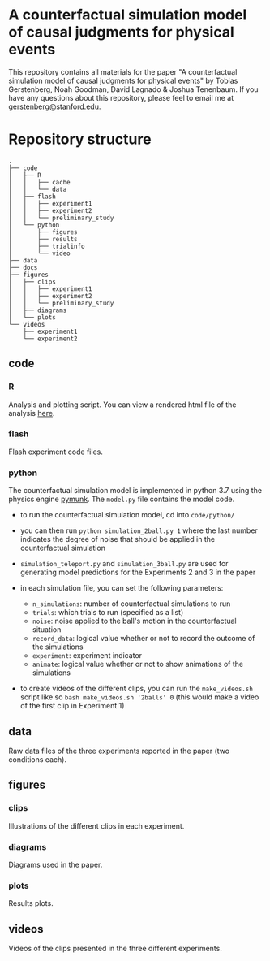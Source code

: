 # A counterfactual simulation model of causal judgments for physical events

This repository contains all materials for the paper "A counterfactual simulation model of causal judgments for physical events" by Tobias Gerstenberg, Noah Goodman, David Lagnado & Joshua Tenenbaum. If you have any questions about this repository, please feel to email me at [gerstenberg@stanford.edu](mailto:gerstenberg@stanford.edu).

# Repository structure 

```
.
├── code
│   ├── R
│   │   ├── cache
│   │   └── data
│   ├── flash
│   │   ├── experiment1
│   │   ├── experiment2
│   │   └── preliminary_study
│   └── python
│       ├── figures
│       ├── results
│       ├── trialinfo
│       └── video
├── data
├── docs
├── figures
│   ├── clips
│   │   ├── experiment1
│   │   ├── experiment2
│   │   └── preliminary_study
│   ├── diagrams
│   └── plots
└── videos
    ├── experiment1
    └── experiment2
```

## code 

### R 

Analysis and plotting script. You can view a rendered html file of the analysis [here](https://cicl-stanford.github.io/csm/). 

### flash 

Flash experiment code files. 

### python 

The counterfactual simulation model is implemented in python 3.7 using the physics engine [pymunk](http://www.pymunk.org/en/latest/). The  `model.py` file contains the model code. 

- to run the counterfactual simulation model, cd into `code/python/` 
- you can then run `python simulation_2ball.py 1` where the last number indicates the degree of noise that should be applied in the counterfactual simulation 
- `simulation_teleport.py` and `simulation_3ball.py` are used for generating model predictions for the Experiments 2 and 3 in the paper 
- in each simulation file, you can set the following parameters: 
	+ `n_simulations`: number of counterfactual simulations to run
	+ `trials`: which trials to run (specified as a list)
	+ `noise`: noise applied to the ball's motion in the counterfactual situation 
	+ `record_data`: logical value whether or not to record the outcome of the simulations 
	+ `experiment`: experiment indicator 
	+ `animate`: logical value whether or not to show animations of the simulations 

- to create videos of the different clips, you can run the `make_videos.sh` script like so `bash make_videos.sh '2balls' 0` (this would make a video of the first clip in Experiment 1)

## data 

Raw data files of the three experiments reported in the paper (two conditions each). 

## figures

### clips 

Illustrations of the different clips in each experiment. 

### diagrams 

Diagrams used in the paper. 

### plots 

Results plots. 

## videos 

Videos of the clips presented in the three different experiments. 